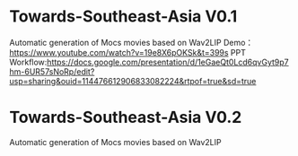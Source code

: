 # Towards-Southeast-Asia V0.1
Automatic generation of Mocs movies based on Wav2LIP
Demo：https://www.youtube.com/watch?v=19e8X6pOKSk&t=399s
PPT Workflow:https://docs.google.com/presentation/d/1eGaeQt0Lcd6qvGyt9p7hm-6UR57sNoRp/edit?usp=sharing&ouid=114476612906833082224&rtpof=true&sd=true


# Towards-Southeast-Asia V0.2
Automatic generation of Mocs movies based on Wav2LIP
